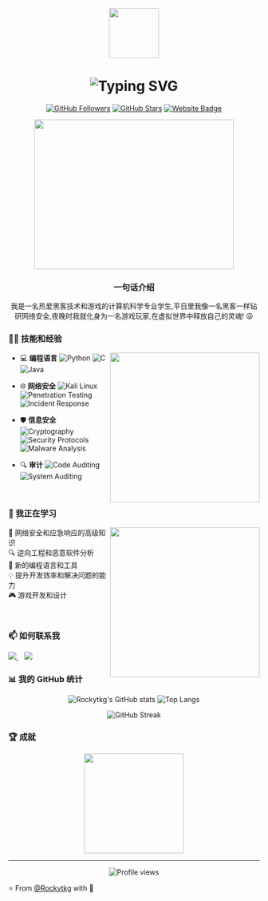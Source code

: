 <div align="center">
  <img src="https://media.giphy.com/media/M9gbBd9nbDrOTu1Mqx/giphy.gif" width="100"/>
</div>

<h1 align="center">
  <img src="https://readme-typing-svg.demolab.com?font=Fira+Code&pause=1000&width=435&lines=Hello+World!+I'm+Rockytkg+%F0%9F%91%8B;Hacker+%F0%9F%92%BB+%7C+Gamer+%F0%9F%8E%AE+%7C+Dreamer+%F0%9F%8C%9F" alt="Typing SVG">
</h1>

<p align="center">
  <a href="https://github.com/Rockytkg"><img src="https://img.shields.io/github/followers/Rockytkg?style=for-the-badge" alt="GitHub Followers"></a>
  <a href="https://github.com/Rockytkg"><img src="https://img.shields.io/github/stars/Rockytkg?style=for-the-badge" alt="GitHub Stars"></a>
  <a href="https://letanml.xyz"><img src="https://img.shields.io/badge/website-000000?style=for-the-badge&logo=About.me&logoColor=white" alt="Website Badge"></a>
</p>

<p align="center">
  <img src="https://media.giphy.com/media/LMt9638dO8dftAjtco/giphy.gif" width="400" height="300" frameBorder="0" class="giphy-embed">
</p>

<h3 align="center">一句话介绍</h3>
<p align="center">
  我是一名热爱黑客技术和游戏的计算机科学专业学生,平日里我像一名黑客一样钻研网络安全,夜晚时我就化身为一名游戏玩家,在虚拟世界中释放自己的灵魂! 😜
</p>

### 👨‍💻 技能和经验

<img align="right" src="https://media.giphy.com/media/SWoSkN6DxTszqIKEqv/giphy.gif" width="300"/>

- 💻 **编程语言**
  ![Python](https://img.shields.io/badge/-Python-black?style=flat-square&logo=Python)
  ![C](https://img.shields.io/badge/-C-00599C?style=flat-square&logo=c)
  ![Java](https://img.shields.io/badge/-Java-007396?style=flat-square&logo=java)
  
- 🌐 **网络安全**
  ![Kali Linux](https://img.shields.io/badge/-Kali%20Linux-557C94?style=flat-square&logo=kali-linux)
  ![Penetration Testing](https://img.shields.io/badge/-Penetration%20Testing-D14836?style=flat-square&logo=hack-the-box)
  ![Incident Response](https://img.shields.io/badge/-Incident%20Response-D22D09?style=flat-square&logo=incident-response)
  
- 🛡️ **信息安全**
  ![Cryptography](https://img.shields.io/badge/-Cryptography-3C873A?style=flat-square&logo=lock)
  ![Security Protocols](https://img.shields.io/badge/-Security%20Protocols-306998?style=flat-square&logo=protocol)
  ![Malware Analysis](https://img.shields.io/badge/-Malware%20Analysis-811E9F?style=flat-square&logo=malware)
  
- 🔍 **审计**
  ![Code Auditing](https://img.shields.io/badge/-Code%20Auditing-B7472A?style=flat-square&logo=code)
  ![System Auditing](https://img.shields.io/badge/-System%20Auditing-7E5109?style=flat-square&logo=system)

<br>

### 🌱 我正在学习

<p>
  <img align="right" src="https://media.giphy.com/media/26tn33Pm8QnwdtUDe/giphy.gif" width="300" />
  
  🔭 网络安全和应急响应的高级知识<br>
  🔍 逆向工程和恶意软件分析<br>
  📖 新的编程语言和工具<br>
  💡 提升开发效率和解决问题的能力<br>
  🎮 游戏开发和设计
</p>

<br>

### 📫 如何联系我

<p>
  <a href="mailto:liushicoto@foxmail.com">
    <img src="https://img.shields.io/badge/email-%23D14836.svg?&style=for-the-badge&logo=gmail&logoColor=white" />
  </a>
  &nbsp;&nbsp;
  <a href="https://github.com/Rockytkg">
    <img src="https://img.shields.io/badge/github-%23121011.svg?&style=for-the-badge&logo=github&logoColor=white" />
  </a>
</p>

### 📊 我的 GitHub 统计

<p align="center">
  <img src="https://github-readme-stats.vercel.app/api?username=Rockytkg&show_icons=true&theme=radical" alt="Rockytkg's GitHub stats">
  <img src="https://github-readme-stats.vercel.app/api/top-langs/?username=Rockytkg&layout=compact&theme=radical" alt="Top Langs">
</p>

<p align="center">
  <img src="https://github-readme-streak-stats.herokuapp.com/?user=Rockytkg&theme=radical" alt="GitHub Streak">
</p>

### 🏆 成就

<p align="center">
  <img src="https://media.giphy.com/media/dxn6fRlTIShoeBr69N/giphy.gif" width="200" height="200" frameBorder="0" class="giphy-embed">
</p>

---

<p align="center">
  <img src="https://komarev.com/ghpvc/?username=Rockytkg&color=blueviolet" alt="Profile views">
</p>

⭐️ From [@Rockytkg](https://github.com/Rockytkg) with 💖
